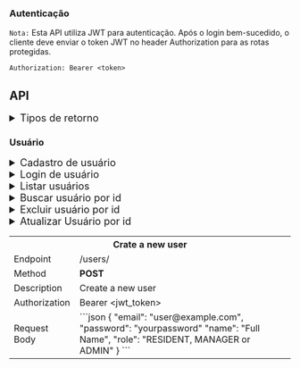 ### Autenticação

`Nota:` Esta API utiliza JWT para autenticação. Após o login bem-sucedido, o cliente deve enviar o token JWT no header Authorization para as rotas protegidas.

```http
Authorization: Bearer <token>
```

## API

<details>
<summary style="font-size:18px">Tipos de retorno</summary>

**Erro**:

```json
{
  "error": "<message>"
}
```

**Sucesso**:

```json
{
  "success": "<message>"
}
```

**Informativo**:

```json
{
  "info": "<message>"
}
```

</details>

### Usuário

<details>
<summary style="font-size:18px">Cadastro de usuário</summary>

**Endpoint**: `/users/signup`  
**Método**: `POST`  
**Descrição**: Cria um novo usuário.

**Corpo da Requisição**:

```json
{
  "email": "user@example.com",
  "password": "yourpassword",
  "name": "Full Name",
  "role": "RESIDENT, MANAGER or ADMIN"
}
```

**Respostas**:

**201**: Usuário criado com sucesso.

```json
{
  "success": "Conta criada com sucesso!",
  "user": {
    "id": 1,
    "email": "user@example.com",
    "name": "User Name",
    "role": "RESIDENT, MANAGER or ADMIN"
  }
}
```

**400**: Validação ou erro de duplicidade de e-mail.

```json
{
  "error": "Já existe um usuário com este email."
}
```

</details>

<details>
<summary style="font-size:18px">Login de usuário</summary>

**Endpoint**: `/users/signin`  
**Método**: `POST`  
**Descrição**: Autentica um usuário com e-mail e senha, retornando um token JWT.

**Corpo da Requisição**:

```json
{
  "email": "user@example.com",
  "password": "yourpassword"
}
```

**Respostas**:

**202**: Login efetuado com sucesso.

```json
{
  "success": "Login efetuado com sucesso!",
  "token": "jwt_token"
}
```

**404**: E-mail ou senha inválidos.

```json
{
  "error": "E-mail ou senha inválidos! Tente novamente."
}
```

</details>

<details>
<summary style="font-size:18px">
Listar usuários
</summary>

**Endpoint**: `/users/`  
**Search Query**: `?q=<name,email,role>`  
**Método**: `GET`  
**Autorização**: `Bearer Token`.  
**Descrição**: Retorna uma lista de todos os usuários.

**Corpo da Requisição**:

Nenhuma Corpo da Requisição específica necessária.

**Respostas**:

**200**: Lista de usuários.

```json
[
  {
    "id": 1,
    "email": "user1@example.com",
    "name": "User 1"
  },
  {
    "id": 2,
    "email": "user2@example.com",
    "name": "User 2"
  }
]
```

**500**: Erro interno no servidor.

```json
{
  "error": "Ocorreu um erro. Não foi possível processar sua solicitação."
}
```

</details>

<details>
<summary style="font-size:18px">Buscar usuário por id</summary>

**Endpoint**: `/users/:id`  
**Método**: `GET`  
**Autorização**: `Bearer Token`.  
**Descrição**: Retorna um usuário específico com base no id.

**Corpo da Requisição**:

Nenhuma Corpo da Requisição específica necessária.

**Respostas**:

**200**: Usuário encontrado.

```json
{
  "id": 1,
  "email": "user1@example.com",
  "name": "User 1",
  "role": "RESIDENT, MANAGER or ADMIN"
}
```

**400**: Usuário não encontrado.

```json
{
  "message": "Nenhum usuário encontrado."
}
```

</details>

<details>
<summary style="font-size:18px">Excluir usuário por id</summary>

**Endpoint**: `/users/:id`  
**Método**: `DELETE`  
**Autorização**: `Bearer Token`.  
**Descrição**: Exclui um usuário específico com base no id.

**Corpo da Requisição**:

DELETE /users/1

**Respostas**:

**200**: Usuário excluído com sucesso.

```json
{
  "message": "Usuário excluído com sucesso!"
}
```

**400**: Usuário não encontrado.

```json
{
  "message": "Nenhum usuário encontrado."
}
```

</details>

</details>

<details>
<summary style="font-size:18px">Atualizar Usuário por id</summary>

**Endpoint**: `/users/:id`  
**Método**: `PUT`  
**Autorização**: `Bearer Token`.  
**Descrição**: Atualiza os dados de um usuário com base no id.

**Corpo da Requisição**:

```json
{
  "email": "updated@example.com",
  "name": "Updated Name",
  "role": "RESIDENT, MANAGER or ADMIN"
}
```

**Respostas**:

**200**: Usuário atualizado com sucesso.

```json
{
  "message": "Usuário atualizado com sucesso!"
}
```

**400**: Usuário não encontrado.

```json
{
  "message": "Nenhum usuário encontrado."
}
```

</details>

<table width="100%">
 <tr>
  <th  colspan="3">Crate a new user</th>
 </tr>
 <tr>
  <td>Endpoint</td>
  <td>/users/</td>
 </tr>
 <tr>
  <td>Method</td>
  <td><b>POST</b></td>
 </tr>
 <tr>
  <td>Description</td>
  <td>Create a new user</td>
 </tr>
 <tr>
  <td>Authorization</td>
  <td>Bearer &lt;jwt_token&gt;</td>
 </tr>
 <tr>
  <td rowspan="8">Request Body</td>
  <td rowspan="10">
  ```json
  {
    "email": "user@example.com",
    "password": "yourpassword"
    "name": "Full Name",
    "role": "RESIDENT, MANAGER or ADMIN"
  }
  ```</td>
 </tr>
</table>
